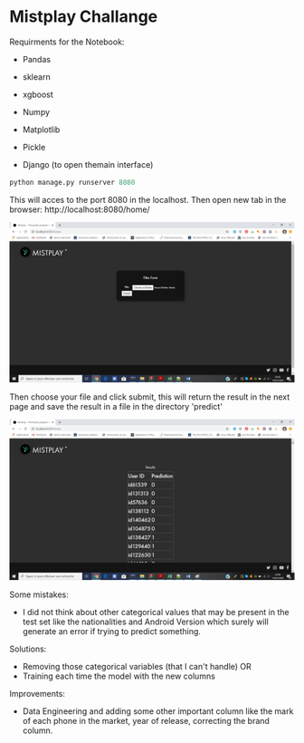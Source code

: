 # Mistplay Challange


Requirments for the Notebook:
- Pandas
- sklearn
- xgboost
- Numpy
- Matplotlib
- Pickle

- Django (to open themain interface)

```python
python manage.py runserver 8080
```
This will acces to the port 8080 in the localhost. Then open new tab in the browser: http://localhost:8080/home/

![Home page](https://github.com/sofiane-fourati/Mistplay-Challange/blob/master/Home.png)

Then choose your file and click submit, this will return the result in the next page and save the result in a file in the directory 'predict'

![Results](https://github.com/sofiane-fourati/Mistplay-Challange/blob/master/results.png)

Some mistakes:
- I did not think about other categorical values that may be present in the test set like the nationalities and Android Version which surely will generate an error if trying to predict something.

Solutions:
- Removing those categorical variables (that I can't handle)
OR
- Training each time the model with the new columns

Improvements:
- Data Engineering and adding some other important column like the mark of each phone in the market, year of release, correcting the brand column.

